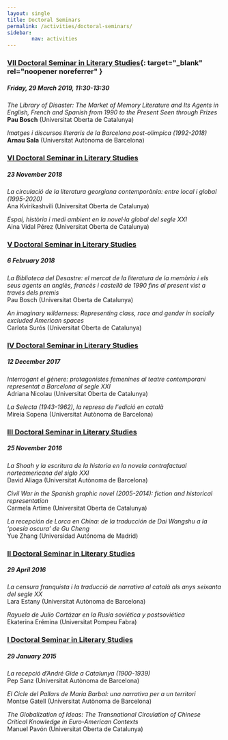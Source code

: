 ```yaml
---
layout: single
title: Doctoral Seminars
permalink: /activities/doctoral-seminars/
sidebar:
        nav: activities
---
```


### [VII Doctoral Seminar in Literary Studies](http://humanitats.blogs.uoc.edu/2019/03/vii-seminari-de-doctorat-destudis-literaris/){: target="_blank" rel="noopener noreferrer" }
##### Friday, 29 March 2019, 11:30-13:30

*The Library of Disaster: The Market of Memory Literature and Its Agents in English, French and Spanish from 1990 to the Present Seen through Prizes*  
**Pau Bosch** (Universitat Oberta de Catalunya)

*Imatges i discursos literaris de la Barcelona post-olímpica (1992-2018)*  
**Arnau Sala** (Universitat Autònoma de Barcelona)

### [VI Doctoral Seminar in Literary Studies](http://humanitats.blogs.uoc.edu/2018/11/vi-seminari-de-doctorat-destudis-literaris/)
##### 23 November 2018

*La circulació de la literatura georgiana contemporània: entre local i global (1995-2020)*  
Ana Kvirikashvili (Universitat Oberta de Catalunya)

*Espai, història i medi ambient en la novel·la global del segle XXI*  
Aina Vidal Pérez (Universitat Oberta de Catalunya)


### [V Doctoral Seminar in Literary Studies](http://humanitats.blogs.uoc.edu/2018/01/v-seminari-de-doctorat-destudis-literaris/)
##### 6 February 2018

*La Biblioteca del Desastre: el mercat de la literatura de la memòria i els seus agents en anglès, francès i castellà de 1990 fins al present vist a través dels premis*   
Pau Bosch (Universitat Oberta de Catalunya)

*An imaginary wilderness: Representing class, race and gender in socially excluded American spaces*   
Carlota Surós (Universitat Oberta de Catalunya)


### [IV Doctoral Seminar in Literary Studies](http://humanitats.blogs.uoc.edu/2017/12/iv-seminari-de-doctorat-destudis-literaris/)
##### 12 December 2017

*Interrogant el gènere: protagonistes femenines al teatre contemporani representat a Barcelona al segle XXI*   
Adriana Nicolau (Universitat Oberta de Catalunya)

*La Selecta (1943-1962), la represa de l'edició en català*   
Mireia Sopena (Universitat Autònoma de Barcelona)


### [III Doctoral Seminar in Literary Studies](http://humanitats.blogs.uoc.edu/2016/11/iii-seminari-de-doctorat-destudis-literaris/)
##### 25 November 2016

*La Shoah y la escritura de la historia en la novela contrafactual norteamericana del siglo XXI*   
David Aliaga (Universitat Autònoma de Barcelona)

*Civil War in the Spanish graphic novel (2005-2014): fiction and historical representation*   
Carmela Artime (Universitat Oberta de Catalunya)

*La recepción de Lorca en China: de la traducción de Dai Wangshu a la ‘poesía oscura’ de Gu Cheng*   
Yue Zhang (Universidad Autónoma de Madrid)


### [II Doctoral Seminar in Literary Studies](http://humanitats.blogs.uoc.edu/2016/04/ii-seminari-de-doctorat-destudis-literaris/#more-9199)
##### 29 April 2016

*La censura franquista i la traducció de narrativa al català als anys seixanta del segle XX*   
Lara Estany (Universitat Autònoma de Barcelona)

*Rayuela de Julio Cortázar en la Rusia soviética y postsoviética*   
Ekaterina Erémina (Universitat Pompeu Fabra)


### [I Doctoral Seminar in Literary Studies](http://humanitats.blogs.uoc.edu/2016/01/i-seminari-de-doctorat-destudis-literaris/)
##### 29 January 2015

*La recepció d’André Gide a Catalunya (1900-1939)*   
Pep Sanz (Universitat Autònoma de Barcelona)

*El Cicle del Pallars de Maria Barbal: una narrativa per a un territori*   
Montse Gatell (Universitat Autònoma de Barcelona)

*The Globalization of Ideas: The Transnational Circulation of Chinese Critical Knowledge in Euro-American Contexts*   
Manuel Pavón (Universitat Oberta de Catalunya)
